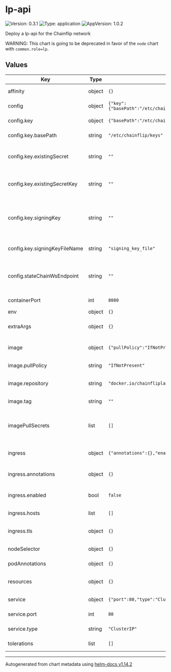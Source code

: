 # lp-api

![Version: 0.3.1](https://img.shields.io/badge/Version-0.3.1-informational?style=flat-square) ![Type: application](https://img.shields.io/badge/Type-application-informational?style=flat-square) ![AppVersion: 1.0.2](https://img.shields.io/badge/AppVersion-1.0.2-informational?style=flat-square)

Deploy a lp-api for the Chainflip network

WARNING: This chart is going to be deprecated in favor of the `node` chart with `common.role=lp`.

## Values

| Key | Type | Default | Description |
|-----|------|---------|-------------|
| affinity | object | `{}` | set pod affinity |
| config | object | `{"key":{"basePath":"/etc/chainflip/keys","existingSecret":"","existingSecretKey":"","signingKey":"","signingKeyFileName":"signing_key_file"},"stateChainWsEndpoint":""}` | lp-api configuration |
| config.key | object | `{"basePath":"/etc/chainflip/keys","existingSecret":"","existingSecretKey":"","signingKey":"","signingKeyFileName":"signing_key_file"}` | set the lp-api signing key |
| config.key.basePath | string | `"/etc/chainflip/keys"` | set the base path |
| config.key.existingSecret | string | `""` | existing secret containing the signing-key |
| config.key.existingSecretKey | string | `""` | existing secret key containing the signing-key |
| config.key.signingKey | string | `""` | set the signing key, it is recommended you use a secret |
| config.key.signingKeyFileName | string | `"signing_key_file"` | set the signing key file name |
| config.stateChainWsEndpoint | string | `""` | set the websocket endpoint for the state-chain |
| containerPort | int | `8080` | set the container port |
| env | object | `{}` |  |
| extraArgs | object | `{}` | provide extra arguments to the lp-api |
| image | object | `{"pullPolicy":"IfNotPresent","repository":"docker.io/chainfliplabs/chainflip-lp-api","tag":""}` | image repository and tag |
| image.pullPolicy | string | `"IfNotPresent"` | set the pull policy |
| image.repository | string | `"docker.io/chainfliplabs/chainflip-lp-api"` | set the repository name |
| image.tag | string | `""` | set the image tag |
| imagePullSecrets | list | `[]` | reference to the secret containing repository credentials |
| ingress | object | `{"annotations":{},"enabled":false,"hosts":[],"tls":{}}` | set the ingress configuration |
| ingress.annotations | object | `{}` | set the ingress annotations |
| ingress.enabled | bool | `false` | set the ingress enabled flag |
| ingress.hosts | list | `[]` | set the ingress hosts |
| ingress.tls | object | `{}` | set the ingress tls configuration |
| nodeSelector | object | `{}` | set node selector |
| podAnnotations | object | `{}` | set pod annotations |
| resources | object | `{}` | set the resources for the pods |
| service | object | `{"port":80,"type":"ClusterIP"}` | service configuration |
| service.port | int | `80` | set the service port |
| service.type | string | `"ClusterIP"` | set the service type |
| tolerations | list | `[]` | set pod tolerations |

----------------------------------------------
Autogenerated from chart metadata using [helm-docs v1.14.2](https://github.com/norwoodj/helm-docs/releases/v1.14.2)
